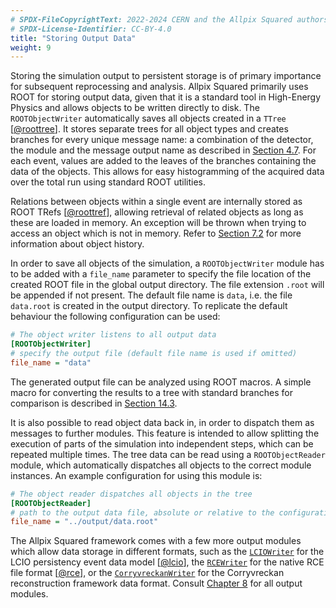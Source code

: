 ```yaml
---
# SPDX-FileCopyrightText: 2022-2024 CERN and the Allpix Squared authors
# SPDX-License-Identifier: CC-BY-4.0
title: "Storing Output Data"
weight: 9
---
```


Storing the simulation output to persistent storage is of primary importance for subsequent reprocessing and analysis. Allpix
Squared primarily uses ROOT for storing output data, given that it is a standard tool in High-Energy Physics and allows
objects to be written directly to disk. The `ROOTObjectWriter` automatically saves all objects created in a `TTree`
\[[@roottree]\]. It stores separate trees for all object types and creates branches for every unique message name: a
combination of the detector, the module and the message output name as described in
[Section 4.7](../04_framework/07_module_io.md). For each event, values are added to the leaves of the branches containing the
data of the objects. This allows for easy histogramming of the acquired data over the total run using standard ROOT
utilities.

Relations between objects within a single event are internally stored as ROOT TRefs \[[@roottref]\], allowing retrieval of
related objects as long as these are loaded in memory. An exception will be thrown when trying to access an object which is
not in memory. Refer to [Section 7.2](../07_objects/02_object_history.md) for more information about object history.

In order to save all objects of the simulation, a `ROOTObjectWriter` module has to be added with a `file_name` parameter to
specify the file location of the created ROOT file in the global output directory. The file extension `.root` will be
appended if not present. The default file name is `data`, i.e. the file `data.root` is created in the output directory. To
replicate the default behaviour the following configuration can be used:

```ini
# The object writer listens to all output data
[ROOTObjectWriter]
# specify the output file (default file name is used if omitted)
file_name = "data"
```

The generated output file can be analyzed using ROOT macros. A simple macro for converting the results to a tree with
standard branches for comparison is described in
[Section 14.3](../14_additional/root_analysis_macros.md#display-monte-carlo-hits-python).

It is also possible to read object data back in, in order to dispatch them as messages to further modules. This feature is
intended to allow splitting the execution of parts of the simulation into independent steps, which can be repeated multiple
times. The tree data can be read using a `ROOTObjectReader` module, which automatically dispatches all objects to the correct
module instances. An example configuration for using this module is:

```ini
# The object reader dispatches all objects in the tree
[ROOTObjectReader]
# path to the output data file, absolute or relative to the configuration file
file_name = "../output/data.root"
```

The Allpix Squared framework comes with a few more output modules which allow data storage in different formats, such as the
[`LCIOWriter`](../08_modules/lciowriter.md) for the LCIO persistency event data model \[[@lcio]\], the
[`RCEWriter`](../08_modules/rcewriter.md) for the native RCE file format \[[@rce]\], or the
[`CorryvreckanWriter`](../08_modules/corryvreckanwriter.md) for the Corryvreckan reconstruction framework data format.
Consult [Chapter 8](../08_modules/_index.md) for all output modules.


[@roottree]: https://root.cern.ch/root/htmldoc/guides/users-guide/Trees.html
[@roottref]: https://root.cern.ch/root/htmldoc/guides/users-guide/InputOutput.html
[@lcio]: https://doi.org/10.1109/NSSMIC.2012.6551478
[@rce]: https://twiki.cern.ch/twiki/bin/view/Atlas/RCEDevelopmentLab
